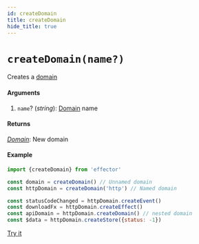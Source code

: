 ```yaml
---
id: createDomain
title: createDomain
hide_title: true
---
```


# `createDomain(name?)`

Creates a [domain](Domain.md)

#### Arguments

1. `name`? (_string_): [Domain](Domain.md) name

#### Returns

[_Domain_](Domain.md): New domain

#### Example

```js
import {createDomain} from 'effector'

const domain = createDomain() // Unnamed domain
const httpDomain = createDomain('http') // Named domain

const statusCodeChanged = httpDomain.createEvent()
const downloadFx = httpDomain.createEffect()
const apiDomain = httpDomain.createDomain() // nested domain
const $data = httpDomain.createStore({status: -1})
```

[Try it](https://share.effector.dev/GMpjINHa)
